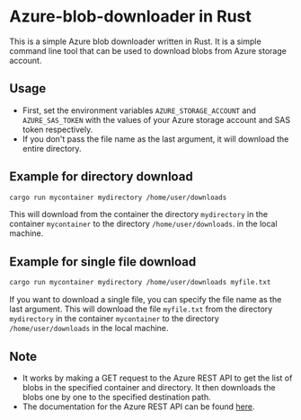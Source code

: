 # Azure-blob-downloader in Rust

This is a simple Azure blob downloader written in Rust. It is a simple command line tool that can be used to download blobs from Azure storage account.

## Usage

- First, set the environment variables `AZURE_STORAGE_ACCOUNT` and
`AZURE_SAS_TOKEN` with the values of your Azure storage account
and SAS token respectively.
- If you don't pass the file name as the last argument, it will download the entire directory.

## Example for directory download

```bash
cargo run mycontainer mydirectory /home/user/downloads
```

This will download from the container the directory `mydirectory` 
in the container `mycontainer` to the directory `/home/user/downloads`.
in the local machine.

## Example for single file download

```bash
cargo run mycontainer mydirectory /home/user/downloads myfile.txt
```

If you want to download a single file, you can specify the file name as the last argument.
This will download the file `myfile.txt` from the directory `mydirectory` in the container `mycontainer`
to the directory `/home/user/downloads` in the local machine.

## Note

- It works by making a GET request to the Azure REST API to get the list of
  blobs in the specified container and directory.
  It then downloads the blobs one by one to the specified destination path.
- The documentation for the Azure REST API can be found [here](https://docs.microsoft.com/en-us/rest/api/storageservices/).